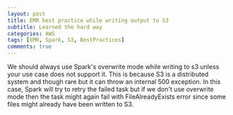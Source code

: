 ```yaml
---
layout: post
title: EMR best practice while writing output to S3
subtitle: Learned the hard way
categories: AWS
tags: [EMR, Spark, S3, BestPractices]
comments: true
---
```


We should always use Spark's overwrite mode while writing to s3 unless your use case does not support it.
This is because S3 is a distributed system and though rare but it can throw an internal 500 exception. In this case, Spark will try to retry the failed task but if we don't use overwrite mode then the task might again fail with FileAlreadyExists error since some files might already have been written to S3.

